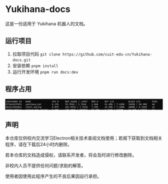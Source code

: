 # Yukihana-docs

这是一份适用于 Yukihana 机器人的文档。

## 运行项目

1. 拉取项目代码 `git clone https://github.com/cuit-edu-cn/Yukihana-docs.git`
2. 安装依赖 `pnpm install`
3. 运行开发环境 `pnpm run docs:dev`

## 程序占用

![程序资源占用](./docs/guide/pic/electron-node2.png)

## 声明

本仓库仅供校内交流学习Electron相关技术查阅文档使用；若阁下获取到文档相关程序，请在下载后24小时内删除。

若本仓库的文档造成侵权，请联系开发者，将会及时进行修改删除。

非校内人员不提供任何问题/求助的解答。

使用者因使用此程序产生的不良后果因自行承担。
